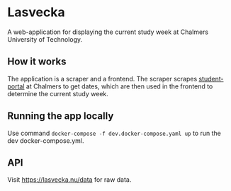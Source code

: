 # Lasvecka
A web-application for displaying the current study week at Chalmers University of Technology. 

## How it works
The application is a scraper and a frontend. The scraper scrapes
[student-portal](https://www.student.chalmers.se/sp/academic_year_list) at Chalmers to get dates, which are then used in the frontend to determine the current study week.

## Running the app locally
Use command `docker-compose -f dev.docker-compose.yaml up` to run the dev docker-compose.yml.

## API
Visit https://lasvecka.nu/data for raw data.